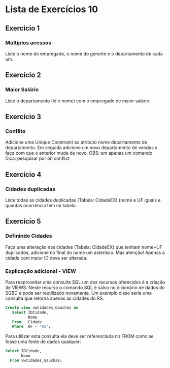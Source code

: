 # Lista de Exercícios 10

## Exercício 1
### Múltiplos acessos
Liste o nome do empregado, o nome do gerente e o departamento de cada um.


## Exercício 2
### Maior Salário
Liste o departamento (id e nome) com o empregado de maior salário.


## Exercício 3
### Conflito
Adicione uma Unique Constraint ao atributo nome departamento de departamento.
Em seguida adicione um novo departamento de vendas e faça com que o anterior mude de novo. OBS: em apenas um comando.
Dica: pesquisar por on conflict

## Exercício 4
### Cidades duplicadas
Liste todas as cidades duplicadas (Tabela: CidadeEX) (nome e UF iguais e quantas ocorrência tem na tabela.


## Exercício 5
### Definindo Cidades
Faça uma alteração nas cidades (Tabela: CidadeEX) que tenham nome+UF duplicados, adicione no final do nome um asterisco. Mas atenção! Apenas a cidade com maior ID deve ser alterada.

### Explicação adicional - VIEW
Para reaproveitar uma consulta SQL um dos recursos oferecidos é a criação de VIEWS. Neste recurso o comando SQL é salvo no dicionário de dados do SGBD e pode ser reutilizado novamente.
Um exemplo disso seria uma consulta que retorna apenas as cidades do RS.

~~~sql
Create view vwCidades_Gauchas as
   Select IDCidade,
          Nome
   From   Cidade
   Where  UF = 'RS';
~~~

Para utilizar esta consulta ela deve ser referenciada no FROM como se fosse uma fonte de dados qualquer:

~~~sql
Select IDCidade, 
       Nome 
  From vwCidades_Gauchas;
~~~